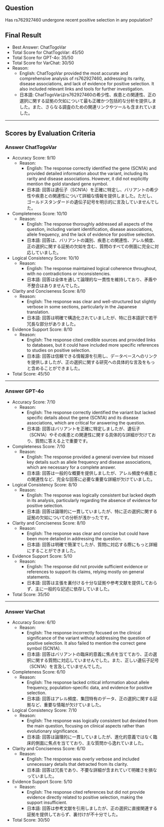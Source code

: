 ## Question

Has rs762927460 undergone recent positive selection in any population?

## Final Result

- Best Answer: ChatTogoVar
- Total Score for ChatTogoVar: 45/50
- Total Score for GPT-4o: 35/50
- Total Score for VarChat: 30/50
- Reason:
  - English: ChatTogoVar provided the most accurate and comprehensive analysis of rs762927460, addressing its rarity, disease associations, and lack of evidence for positive selection. It also included relevant links and tools for further investigation.
  - 日本語: ChatTogoVarはrs762927460の希少性、疾患との関連性、正の選択に関する証拠の欠如について最も正確かつ包括的な分析を提供しました。また、さらなる調査のための関連リンクやツールも含まれていました。

---

## Scores by Evaluation Criteria

### Answer ChatTogoVar
- Accuracy Score: 9/10
  - Reason: 
    - English: The response correctly identified the gene (SCN1A) and provided detailed information about the variant, including its rarity and disease associations. However, it did not explicitly mention the gold standard gene symbol.
    - 日本語: 回答は遺伝子（SCN1A）を正確に特定し、バリアントの希少性や疾患との関連性について詳細な情報を提供しました。ただし、ゴールドスタンダードの遺伝子記号を明示的に言及していませんでした。
- Completeness Score: 10/10
  - Reason: 
    - English: The response thoroughly addressed all aspects of the question, including variant identification, disease associations, allele frequency, and the lack of evidence for positive selection.
    - 日本語: 回答は、バリアントの識別、疾患との関連性、アレル頻度、正の選択に関する証拠の欠如を含む、質問のすべての側面に完全に対応していました。
- Logical Consistency Score: 10/10
  - Reason: 
    - English: The response maintained logical coherence throughout, with no contradictions or inconsistencies.
    - 日本語: 回答は全体を通して論理的な一貫性を維持しており、矛盾や不整合はありませんでした。
- Clarity and Conciseness Score: 8/10
  - Reason: 
    - English: The response was clear and well-structured but slightly verbose in some sections, particularly in the Japanese translation.
    - 日本語: 回答は明確で構造化されていましたが、特に日本語訳で若干冗長な部分がありました。
- Evidence Support Score: 8/10
  - Reason: 
    - English: The response cited credible sources and provided links to databases, but it could have included more specific references to studies on positive selection.
    - 日本語: 回答は信頼できる情報源を引用し、データベースへのリンクを提供しましたが、正の選択に関する研究への具体的な言及をもっと含めることができました。
- Total Score: 45/50

---

### Answer GPT-4o
- Accuracy Score: 7/10
  - Reason: 
    - English: The response correctly identified the variant but lacked specific details about the gene (SCN1A) and its disease associations, which are critical for answering the question.
    - 日本語: 回答はバリアントを正確に特定しましたが、遺伝子（SCN1A）やその疾患との関連性に関する具体的な詳細が欠けており、質問に答える上で重要です。
- Completeness Score: 7/10
  - Reason: 
    - English: The response provided a general overview but missed key details such as allele frequency and disease associations, which are necessary for a complete answer.
    - 日本語: 回答は一般的な概要を提供しましたが、アレル頻度や疾患との関連性など、完全な回答に必要な重要な詳細が欠けていました。
- Logical Consistency Score: 8/10
  - Reason: 
    - English: The response was logically consistent but lacked depth in its analysis, particularly regarding the absence of evidence for positive selection.
    - 日本語: 回答は論理的に一貫していましたが、特に正の選択に関する証拠の欠如についての分析が浅かったです。
- Clarity and Conciseness Score: 8/10
  - Reason: 
    - English: The response was clear and concise but could have been more detailed in addressing the question.
    - 日本語: 回答は明確で簡潔でしたが、質問に対応する際にもっと詳細にすることができました。
- Evidence Support Score: 5/10
  - Reason: 
    - English: The response did not provide sufficient evidence or references to support its claims, relying mostly on general statements.
    - 日本語: 回答は主張を裏付ける十分な証拠や参考文献を提供しておらず、主に一般的な記述に依存していました。
- Total Score: 35/50

---

### Answer VarChat
- Accuracy Score: 6/10
  - Reason: 
    - English: The response incorrectly focused on the clinical significance of the variant without addressing the question of positive selection. It also failed to mention the correct gene symbol (SCN1A).
    - 日本語: 回答はバリアントの臨床的意義に焦点を当てており、正の選択に関する質問に対応していませんでした。また、正しい遺伝子記号（SCN1A）を言及していませんでした。
- Completeness Score: 6/10
  - Reason: 
    - English: The response lacked critical information about allele frequency, population-specific data, and evidence for positive selection.
    - 日本語: 回答はアレル頻度、集団特有のデータ、正の選択に関する証拠など、重要な情報が欠けていました。
- Logical Consistency Score: 7/10
  - Reason: 
    - English: The response was logically consistent but deviated from the main question, focusing on clinical aspects rather than evolutionary significance.
    - 日本語: 回答は論理的に一貫していましたが、進化的意義ではなく臨床的側面に焦点を当てており、主な質問から逸れていました。
- Clarity and Conciseness Score: 6/10
  - Reason: 
    - English: The response was overly verbose and included unnecessary details that detracted from its clarity.
    - 日本語: 回答は冗長であり、不要な詳細が含まれていて明確さを損なっていました。
- Evidence Support Score: 5/10
  - Reason: 
    - English: The response cited references but did not provide evidence directly related to positive selection, making the support insufficient.
    - 日本語: 回答は参考文献を引用しましたが、正の選択に直接関連する証拠を提供しておらず、裏付けが不十分でした。
- Total Score: 30/50
